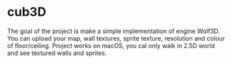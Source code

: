 # cub3D
The goal of the project is make a simple implementation of engine Wolf3D. You can upload your map, wall textures, sprite texture, resolution and colour of floor/ceiling. Project works on macOS, you cal only walk in 2.5D world and see textured walls and sprites.
